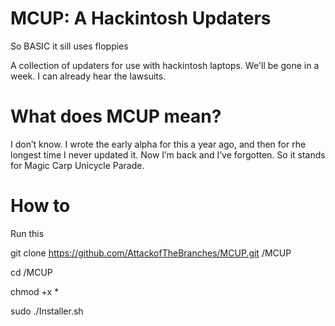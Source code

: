 # MCUP: A Hackintosh Updaters

So BASIC it sill uses floppies

A collection of updaters for use with hackintosh laptops.
We'll be gone in a week. I can already hear the lawsuits.

# What does MCUP mean?

I don’t know. I wrote the early alpha for this a year ago, and then for rhe longest time I never updated it. Now I’m back and I’ve forgotten. So it stands for Magic Carp Unicycle Parade.


# How to
Run this

git clone https://github.com/AttackofTheBranches/MCUP.git /MCUP

cd /MCUP

chmod +x *

sudo ./Installer.sh
